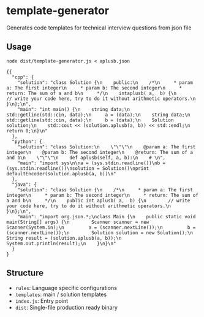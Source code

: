 # template-generator
Generates code templates for technical interview questions from json file

## Usage
```
node dist/template-generator.js < aplusb.json
```

```
{{
  "cpp": {
    "solution": "class Solution {\n    public:\n    /*\n     * param a: The first integer\n     * param b: The second integer\n     * return: The sum of a and b\n     */\n    intaplusb( a,  b) {\n        // write your code here, try to do it without arithmetic operators.\n    }\n};\n",
    "main": "int main() {\n    string data;\n    std::getline(std::cin, data);\n     a = (data);\n    string data;\n    std::getline(std::cin, data);\n     b = (data);\n    Solution solution;\n    std::cout << (solution.aplusb(a, b)) << std::endl;\n    return 0;\n}\n"
  },
  "python": {
    "solution": "class Solution:\n    \"\"\"\n    @param a: The first integer\n    @param b: The second integer\n    @return: The sum of a and b\n    \"\"\"\n    def aplusb(self, a, b):\n    # \n",
    "main": "import sys\n\na = (sys.stdin.readline())\nb = (sys.stdin.readline())\nsolution = Solution()\nprint defaultEncoder(solution.aplusb(a, b))\n"
  },
  "java": {
    "solution": "class Solution {\n    /*\n     * param a: The first integer\n     * param b: The second integer\n     * return: The sum of a and b\n     */\n    public int aplusb( a,  b) {\n        // write your code here, try to do it without arithmetic operators.\n    }\n};\n",
    "main": "import org.json.*;\nclass Main {\n    public static void main(String[] args) {\n        Scanner scanner = new Scanner(System.in);\n         a = (scanner.nextLine());\n         b = (scanner.nextLine());\n        Solution solution = new Solution();\n        String result = (solution.aplusb(a, b));\n        System.out.println(result);\n    }\n}\n"
  }
}
```

## Structure

- ```rules```: Language specific configurations
- ```templates```: main / solution templates
- ```index.js```: Entry point
- ```dist```: Single-file production ready binary
